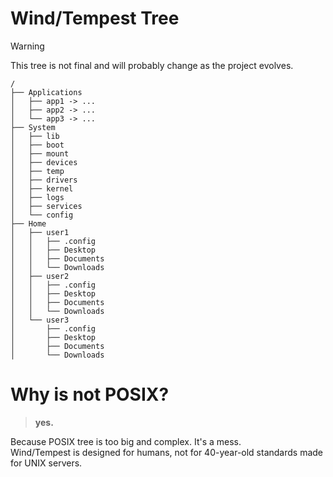 # Wind/Tempest Tree

> [!WARNING]
> This tree is not final and will probably change as the project evolves.

```
/
├── Applications
│   ├── app1 -> ...
│   ├── app2 -> ...
│   └── app3 -> ...
├── System
│   ├── lib
│   ├── boot
│   ├── mount
│   ├── devices
│   ├── temp
│   ├── drivers
│   ├── kernel
│   ├── logs
│   ├── services
│   └── config
├── Home
│   ├── user1
│   │   ├── .config
│   │   ├── Desktop
│   │   ├── Documents
│   │   └── Downloads
│   ├── user2
│   │   ├── .config
│   │   ├── Desktop
│   │   ├── Documents
│   │   └── Downloads
│   └── user3
│       ├── .config
│       ├── Desktop
│       ├── Documents
│       └── Downloads
```

# Why is not POSIX?

> **yes.**

Because POSIX tree is too big and complex. It's a mess.  
Wind/Tempest is designed for humans, not for 40-year-old standards made for UNIX servers.